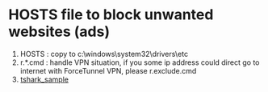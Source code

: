 # HOSTS file to block unwanted websites (ads)

1. HOSTS : copy to c:\windows\system32\drivers\etc
2. r.*.cmd : handle VPN situation, if you some ip address could direct go to internet with ForceTunnel VPN, please r.exclude.cmd
3. [tshark_sample](./tshark_samples.md)
